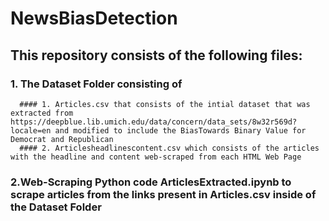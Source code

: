 # NewsBiasDetection

## This repository consists of the following files:

### 1. The Dataset Folder consisting of 
      #### 1. Articles.csv that consists of the intial dataset that was extracted from https://deepblue.lib.umich.edu/data/concern/data_sets/8w32r569d?locale=en and modified to include the BiasTowards Binary Value for Democrat and Republican
      #### 2. Articlesheadlinescontent.csv which consists of the articles with the headline and content web-scraped from each HTML Web Page
### 2.Web-Scraping Python code ArticlesExtracted.ipynb to scrape articles from the links present in Articles.csv inside of the Dataset Folder
